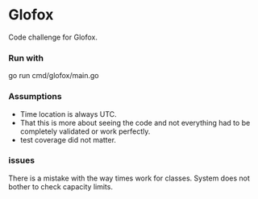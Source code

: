 # Glofox
Code challenge for Glofox.

### Run with
go run cmd/glofox/main.go

### Assumptions
- Time location is always UTC.
- That this is more about seeing the code and not everything had to be completely validated or work perfectly.
- test coverage did not matter.

### issues
There is a mistake with the way times work for classes.
System does not bother to check capacity limits.

